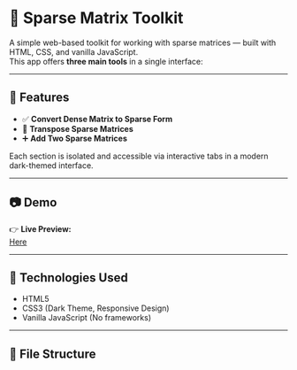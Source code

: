 # 🧠 Sparse Matrix Toolkit

A simple web-based toolkit for working with sparse matrices — built with HTML, CSS, and vanilla JavaScript.  
This app offers **three main tools** in a single interface:

---

## 🚀 Features

- ✅ **Convert Dense Matrix to Sparse Form**
- 🔁 **Transpose Sparse Matrices**
- ➕ **Add Two Sparse Matrices**

Each section is isolated and accessible via interactive tabs in a modern dark-themed interface.

---

## 📷 Demo

👉 **Live Preview:**  
[Here](https://mamadnematy.github.io/Sparse-Matrix/)

---

## 🔧 Technologies Used

- HTML5
- CSS3 (Dark Theme, Responsive Design)
- Vanilla JavaScript (No frameworks)

---

## 📂 File Structure
